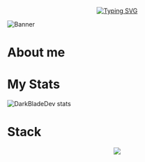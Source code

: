 <p align="center">
  <a href="https://git.io/typing-svg"><img src="https://readme-typing-svg.demolab.com?font=Fira+Code&pause=1000&color=B41DF7&center=true&width=435&lines=I+am+DarkBladeDev.;Backend+programmer;Server+%26+Network+developer;Programming+is+elegant+%F0%9F%A7%A0+%E2%9C%A8" alt="Typing SVG" /></a>
</p>

![Banner](https://github.com/user-attachments/assets/da80ddbf-0e5e-4647-b576-b302843622f1)

# About me


# My Stats
![DarkBladeDev stats](https://github-readme-stats.vercel.app/api?username=DarkBladeDev&show_icons=true&theme=tokyonight)

# Stack
<p align="center">
  <img src="https://skillicons.dev/icons?i=git,github,java,maven,python,postgres&perline=3" />
</p>

